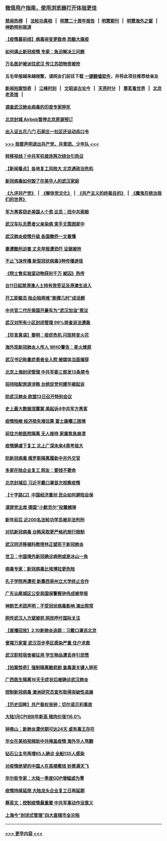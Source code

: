 ### [微信用户指南，使用浏览器打开体验更佳](https://github.com/gfw-breaker/banned-news1/blob/master/indexes/wechat-guide.md?t=0)
#### [禁闻热榜](热点新闻.md?t=0)  &nbsp;&nbsp;|&nbsp;&nbsp; [法轮功真相](https://github.com/gfw-breaker/truth/blob/master/README.md?t=0) &nbsp;&nbsp;|&nbsp;&nbsp; [明慧二十周年报告](https://github.com/gfw-breaker/mh-reports/blob/master/README.md?t=0) &nbsp;&nbsp;|&nbsp;&nbsp;[明慧期刊](https://github.com/gfw-breaker/mh-qikan) &nbsp;&nbsp;|&nbsp;&nbsp; [明慧海外之窗](https://github.com/gfw-breaker/mh-news/blob/master/README.md?t=0) &nbsp;&nbsp;|&nbsp;&nbsp; [神韵特别报道](https://github.com/gfw-breaker/mh-news/blob/master/shenyun.md?t=0)
#### [【疫情最前线】病毒突变更致命 恐酿大瘟疫](../pages/nsc413/n11859604.md?t=02110911) 
#### [如何遏止新冠疫情 专家：急迫解决三问题](../pages/nsc413/n11859685.md?t=02110911) 
#### [万名医护被派往武汉 传江苏团物资被抢](../pages/nsc413/n11859585.md?t=02110911) 
#### 五毛举报越来越频繁，请网友们前往下载 [一键翻墙软件](https://github.com/gfw-breaker/ssr-accounts)，并将此项目推荐给亲友
#### [新闻拍案惊奇](https://github.com/gfw-breaker/banned-news1/blob/master/pages/link4.md) &nbsp;&nbsp;|&nbsp;&nbsp; [江峰时刻](https://github.com/gfw-breaker/banned-news1/blob/master/pages/link4.md) &nbsp;&nbsp;|&nbsp;&nbsp; [文昭谈古论今](https://github.com/gfw-breaker/banned-news1/blob/master/pages/link4.md) &nbsp;&nbsp;|&nbsp;&nbsp; [天亮时分](https://github.com/gfw-breaker/banned-news1/blob/master/pages/link4.md) &nbsp;&nbsp;|&nbsp;&nbsp; [萧茗看世界](https://github.com/gfw-breaker/banned-news1/blob/master/pages/link4.md) &nbsp;&nbsp;|&nbsp;&nbsp; [北京老茶馆](https://github.com/gfw-breaker/banned-news1/blob/master/pages/link4.md) &nbsp;&nbsp;|&nbsp;&nbsp; 
#### [调查武汉肺炎病毒的印度专家猝死](../pages/nsc413/n11833010.md?t=02110911) 
#### [北京封城 Airbnb暂停北京房源预订](../pages/nsc413/n11859659.md?t=02110911) 
#### [出入证五花八门 石家庄一社区还设动态口令](../pages/nsc413/n11859510.md?t=02110911) 
#### [>>> 我要声明退出共产党、共青团、少年队 <<<](https://github.com/begood0513/goodnews/blob/master/quit/letter.md) 
#### [转移视线？中共军机接连两次绕台引热议](../pages/nsc413/n11859346.md?t=02110911) 
#### [【新闻看点】各地复工风险大 北京遇政治危机](../pages/nsc413/n11859164.md?t=02110911) 
#### [新冠病毒如何毁了在美华人的武汉家庭](../pages/nsc413/n11859524.md?t=02110911) 
#### [《九评共产党》](https://github.com/begood0513/9ping.md/blob/master/README.md) &nbsp;|&nbsp; [《解体党文化》](../../../../jtdwh.md/blob/master/README.md)  &nbsp;|&nbsp; [《共产主义的终极目的》](../../../../gczydzjmd.md/blob/master/README.md) &nbsp;|&nbsp; [《魔鬼在统治我们的世界》](../../../../mgztzwmdsj.md/blob/master/README.md) 
#### [军方黑客窃走美国人个资 议员：找中共索赔](../pages/nsc413/n11859371.md?t=02110911) 
#### [武汉车队志愿者父亲染病 束手无策困家中](../pages/nsc413/n11859117.md?t=02110911) 
#### [武汉肺炎疫情升级 各国撤侨一文看懂](../pages/nsc413/n11859313.md?t=02110911) 
#### [妻遭酷刑迫害 丈夫举报遭恐吓 证据被抢](../pages/nsc413/n11858478.md?t=02110911) 
#### [不止飞沫传播 新型冠状病毒3种传播途径](../pages/nsc413/n11859060.md?t=02110911) 
#### [《院士售实验室动物获利千万 被囚》热传](../pages/nsc413/n11859316.md?t=02110911) 
#### [台11日起禁港澳人士持有效签证及港澳生进入](../pages/nsc413/n11858423.md?t=02110911) 
#### [开工即裁员 陆企陷两难“能撑几时”成话题](../pages/nsc413/n11859127.md?t=02110911) 
#### [中共官二代在美国开豪车为“武汉加油”惹议](../pages/nsc413/n11859039.md?t=02110911) 
#### [武汉对所有小区封闭管理 99%排查说法遭轰](../pages/nsc413/n11859264.md?t=02110911) 
#### [【珍言真语】黎明：疫症危机 闪现转变火花](../pages/nsc413/n11859199.md?t=02110911) 
#### [海外现新冠肺炎人传人 WHO警告：星火燎原](../pages/nsc413/n11859252.md?t=02110911) 
#### [武汉书记称重症患者全入院 被媒体当面揭穿](../pages/nsc413/n11859218.md?t=02110911) 
#### [北京上海封闭管理 中共军委三部发13条禁令](../pages/nsc413/n11859098.md?t=02110911) 
#### [招待陆配旅游涉贿 台统促党何建华被起诉](../pages/nsc413/n11858696.md?t=02110911) 
#### [防武汉肺炎 欧盟13日召开特别会议](../pages/nsc413/n11859088.md?t=02110911) 
#### [史上最大数据泄露案 美起诉4中共军方黑客](../pages/nsc413/n11859115.md?t=02110911) 
#### [疫情险峻 经济损失难估算 富士康曝三困境](../pages/nsc413/n11859120.md?t=02110911) 
#### [前往方舱医院隔离 无人接待 家属焦急崩溃](../pages/nsc413/n11859068.md?t=02110911) 
#### [疫情肆虐下复工 北上广深未来4周考验大](../pages/nsc413/n11859066.md?t=02110911) 
#### [防新冠病毒 俄罗斯隔离履新中共外交官](../pages/nsc413/n11859079.md?t=02110911) 
#### [多家在陆企业复工 网友：要钱不要命](../pages/nsc413/n11858646.md?t=02110911) 
#### [北京封城后 习近平戴口罩首次视察疫情](../pages/nsc413/n11858828.md?t=02110911) 
#### [【十字路口】中国经济重创 民众如何避险自保](../pages/nsc413/n11857098.md?t=02110911) 
#### [请辞党主席 德国“小默克尔”投震撼弹](../pages/nsc413/n11858583.md?t=02110911) 
#### [新年前后 近200名法轮功学员被非法判刑](../pages/nsc413/n11855720.md?t=02110911) 
#### [对抗新冠病毒 台韩采取更严格的旅行限制](../pages/nsc413/n11858936.md?t=02110911) 
#### [武汉同济移植科教授林正斌死于新冠肺炎](../pages/nsc413/n11858844.md?t=02110911) 
#### [世卫：中国境外新冠确诊病例或是冰山一角](../pages/nsc413/n11858781.md?t=02110911) 
#### [病毒专家：新冠病毒比埃博拉更危险](../pages/nsc413/n11858572.md?t=02110911) 
#### [孔子学院再遭拒 新墨西哥州立大学终止合作](../pages/nsc413/n11858661.md?t=02110911) 
#### [广东汕尾城区公安局国保警察钟伟成被举报](../pages/nsc413/n11854172.md?t=02110911) 
#### [神韵艺术团声明：不受冠状病毒影响 演出照常](../pages/nsc413/n11858801.md?t=02110911) 
#### [网传武汉人方斌被抓 网民呼吁国际关注](../pages/nsc413/n11858666.md?t=02110911) 
#### [【直播回放】2.10新肺炎追踪：习戴口罩巡北京](../pages/nsc413/n11858548.md?t=02110911) 
#### [曾摆万家宴 武汉百步亭区感染严重 住户求救](../pages/nsc413/n11858547.md?t=02110911) 
#### [武汉职校宿舍被征用 学生物品遭丢弃引民愤](../pages/nsc413/n11858221.md?t=02110911) 
#### [【拍案惊奇】强制隔离酿悲剧 查毒源关键人猝死](../pages/nsc413/n11857100.md?t=02110911) 
#### [广西医生隔离16天无症状后被确诊武汉肺炎](../pages/nsc413/n11858448.md?t=02110911) 
#### [控制新冠病毒 澳洲研究员宣布取得突破性进展](../pages/nsc413/n11858505.md?t=02110911) 
#### [【历史回眸】共产极权丧钟：切尔诺贝利事故](../pages/nsc413/n11856340.md?t=02110911) 
#### [大陆1月CPI创8年新高 猪肉价涨116.0%](../pages/nsc413/n11858036.md?t=02110911) 
#### [钟南山：新肺炎潜伏期可达24天 或有毒王存在](../pages/nsc413/n11858104.md?t=02110911) 
#### [华女在美拍视频助中共掩盖疫情 海外华人骂翻](../pages/nsc413/n11857407.md?t=02110911) 
#### [钻石公主号再增65人确诊 全船135人感染](../pages/nsc413/n11857366.md?t=02110911) 
#### [对疫情绝望的中国人在高楼撒钱 钞票满天飞](../pages/nsc413/n11858110.md?t=02110911) 
#### [华尔街专家：大陆一季度GDP增幅或为零](../pages/nsc413/n11857352.md?t=02110911) 
#### [疫情持续延烧 大陆龙头企业复工日再延期](../pages/nsc413/n11857327.md?t=02110911) 
#### [蔡英文：控制疫情最重要 中共军事动作没意义](../pages/nsc413/n11857748.md?t=02110911) 
#### [上海今“封闭式管理”四大直辖市全沦陷](../pages/nsc413/n11857386.md?t=02110911) 

----
#### [ >>> 更早内容 <<< ](../indexes/nsc413-earlier.md)
